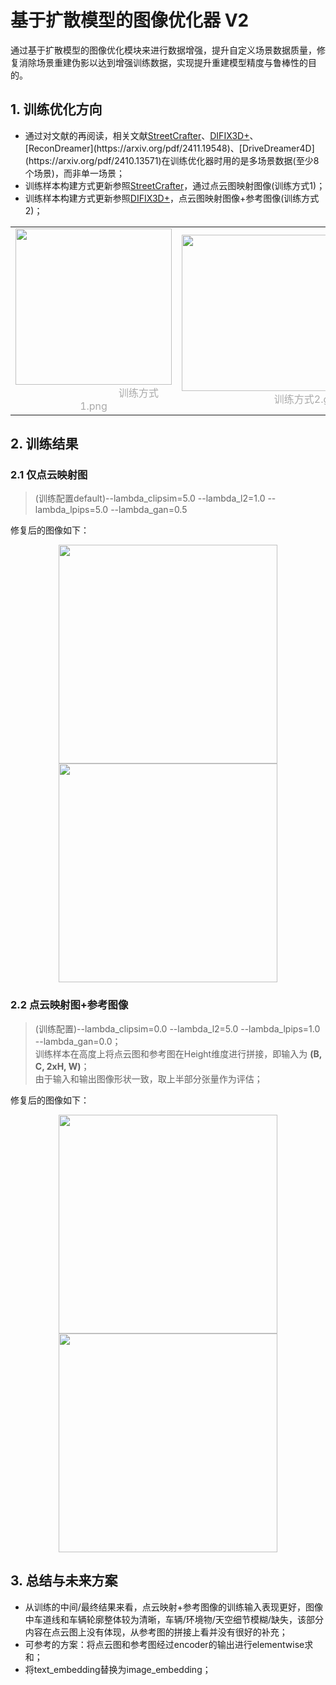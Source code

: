 # 基于扩散模型的图像优化器 V2
通过基于扩散模型的图像优化模块来进行数据增强，提升自定义场景数据质量，修复消除场景重建伪影以达到增强训练数据，实现提升重建模型精度与鲁棒性的目的。

## 1. 训练优化方向
- 通过对文献的再阅读，相关文献[StreetCrafter](https://arxiv.org/abs/2412.13188)、[DIFIX3D+](https://arxiv.org/pdf/2503.01774?)、[ReconDreamer](https://arxiv.org/pdf/2411.19548)、[DriveDreamer4D](https://arxiv.org/pdf/2410.13571)在训练优化器时用的是多场景数据(至少8个场景)，而非单一场景；
- 训练样本构建方式更新参照[StreetCrafter](https://arxiv.org/abs/2412.13188)，通过点云图映射图像(训练方式1)；
- 训练样本构建方式更新参照[DIFIX3D+](https://arxiv.org/pdf/2503.01774?)，点云图映射图像+参考图像(训练方式2)；

<table rules="none" align="center">
  <tr>
    <td> 
      <center>
        <img src="https://github.com/user-attachments/assets/71f4672b-6dae-43bc-ba60-ff633032bf11" height="250px">
        <br/>
        <font color="AAAAAA">&emsp;&emsp;&emsp;&emsp;&emsp;&emsp;&emsp;&emsp;&emsp;训练方式1.png</font>
      </center>
    </td>
    <td>
      <center>
        <img src="https://github.com/user-attachments/assets/bd060d71-5596-429f-b16b-a73a4d5cd9bb" height="250px">
        <br/>
        <font color="AAAAAA">&emsp;&emsp;&emsp;&emsp;&emsp;&emsp;&emsp;&emsp;&emsp;训练方式2.gif</font>
      </center>
    </td>
  </tr>
</table>

## 2. 训练结果
### 2.1 仅点云映射图

> (训练配置default)--lambda_clipsim=5.0 --lambda_l2=1.0 --lambda_lpips=5.0 --lambda_gan=0.5

修复后的图像如下：

<div align=center>
<img src="https://github.com/user-attachments/assets/63d41bd9-3363-43a5-8350-1bb6440faac9" width="350px">
<img src="https://github.com/user-attachments/assets/db914ce1-57ce-4062-907a-e9cecaad5590" width="350px">
</div>

### 2.2 点云映射图+参考图像

> (训练配置)--lambda_clipsim=0.0 --lambda_l2=5.0 --lambda_lpips=1.0 --lambda_gan=0.0；   
> 训练样本在高度上将点云图和参考图在Height维度进行拼接，即输入为 **(B, C, 2xH, W)**；   
> 由于输入和输出图像形状一致，取上半部分张量作为评估；

修复后的图像如下：

<div align=center>
<img src="https://github.com/user-attachments/assets/36814cb7-2035-42ab-8147-c3c7e9b632ff" width="350px">
<img src="https://github.com/user-attachments/assets/9d727f17-696d-45f7-9557-7b438679d756" width="350px">
</div>


## 3. 总结与未来方案

- 从训练的中间/最终结果来看，点云映射+参考图像的训练输入表现更好，图像中车道线和车辆轮廓整体较为清晰，车辆/环境物/天空细节模糊/缺失，该部分内容在点云图上没有体现，从参考图的拼接上看并没有很好的补充；
- 可参考的方案：将点云图和参考图经过encoder的输出进行elementwise求和；
- 将text_embedding替换为image_embedding；

